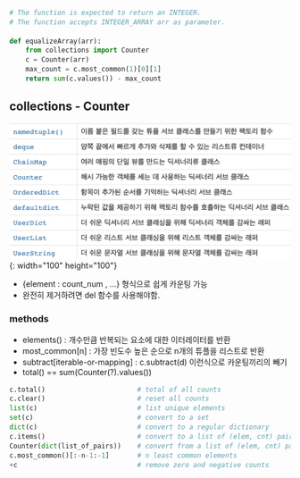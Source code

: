 ```python

# The function is expected to return an INTEGER.
# The function accepts INTEGER_ARRAY arr as parameter.

def equalizeArray(arr):
    from collections import Counter
    c = Counter(arr)
    max_count = c.most_common(1)[0][1]
    return sum(c.values()) - max_count
```

## collections - Counter

![collections](/Junsu_kim/img/collections.png){: width="100" height="100"}

- {element : count_num , ...} 형식으로 쉽게 카운팅 가능
- 완전히 제거하려면 del 함수를 사용해야함.

### methods

- elements() : 개수만큼 반복되는 요소에 대한 이터레이터를 반환
- most_common[n] : 가장 빈도수 높은 순으로 n개의 튜플을 리스트로 반환
- subtract[iterable-or-mapping] : c.subtract(d) 이런식으로 카운팅끼리의 빼기
- total() == sum(Counter(?).values())

```python
c.total()                       # total of all counts
c.clear()                       # reset all counts
list(c)                         # list unique elements
set(c)                          # convert to a set
dict(c)                         # convert to a regular dictionary
c.items()                       # convert to a list of (elem, cnt) pairs
Counter(dict(list_of_pairs))    # convert from a list of (elem, cnt) pairs
c.most_common()[:-n-1:-1]       # n least common elements
+c                              # remove zero and negative counts
```
